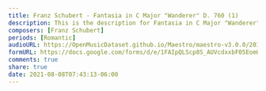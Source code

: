 ```yaml
---
title: Franz Schubert - Fantasia in C Major "Wanderer" D. 760 (1)
description: This is the description for Fantasia in C Major "Wanderer" D. 760 by Franz Schubert
composers: [Franz Schubert]
periods: [Romantic]
audioURL: https://OpenMusicDataset.github.io/Maestro/maestro-v3.0.0/2017/MIDI-Unprocessed_080_PIANO080_MID--AUDIO-split_07-09-17_Piano-e_1-06_wav--3.midi
formURL: https://docs.google.com/forms/d/e/1FAIpQLScp8S_AUVcdxxbF05Eom01MTzCCwRmDKrt2VSvE0XF2YvXt9A/viewform
comments: true
share: true
date: 2021-08-08T07:43:13-06:00
---
```

